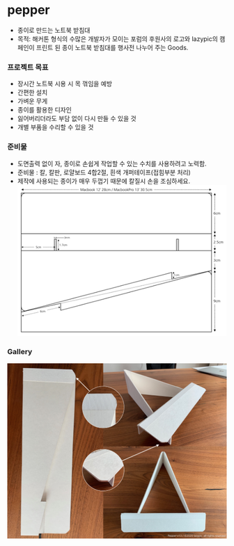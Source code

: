 # pepper
- 종이로 만드는 노트북 받침대
- 목적: 해커톤 형식의 수많은 개발자가 모이는 포럼의 후원사의 로고와 lazypic의 캠페인이 프린트 된 종이 노트북 받침대를 행사전 나누어 주는 Goods.

### 프로젝트 목표
- 장시간 노트북 시용 시 목 꺾임을 예방
- 간편한 설치
- 가벼운 무게
- 종이를 활용한 디자인
- 잃어버리더라도 부담 없이 다시 만들 수 있을 것
- 개별 부품을 수리할 수 있을 것

### 준비물
- 도면출력 없이 자, 종이로 손쉽게 작업할 수 있는 수치를 사용하려고 노력함.
- 준비물 : 칼, 칼판, 로얄보드 4합2절, 흰색 개퍼테이프(접힘부분 처리)
- 제작에 사용되는 종이가 매우 두껍기 때문에 칼질시 손을 조심하세요.
![cad](/cad/pepper_v13.png)

### Gallery
![photo](/image/pepper_v13.png)

